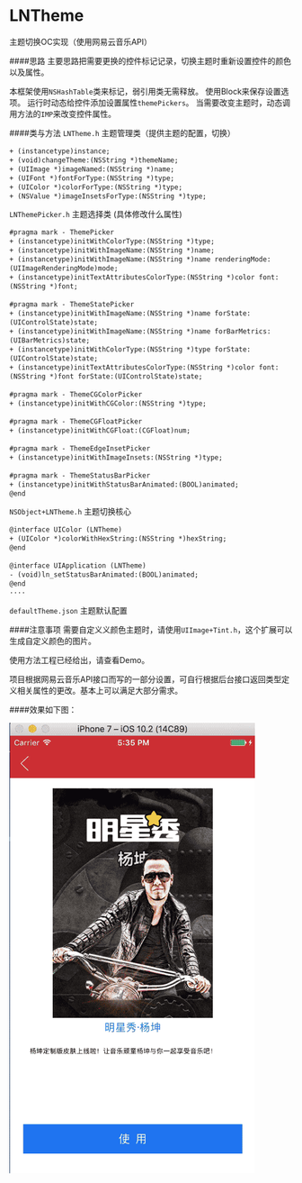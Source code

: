 # LNTheme
主题切换OC实现（使用网易云音乐API）

####思路
主要思路把需要更换的控件标记记录，切换主题时重新设置控件的颜色以及属性。

本框架使用`NSHashTable`类来标记，弱引用类无需释放。
使用Block来保存设置选项。
运行时动态给控件添加设置属性`themePickers`。
当需要改变主题时，动态调用方法的`IMP`来改变控件属性。

####类与方法
`LNTheme.h` 主题管理类（提供主题的配置，切换）

```
+ (instancetype)instance;
+ (void)changeTheme:(NSString *)themeName;
+ (UIImage *)imageNamed:(NSString *)name;
+ (UIFont *)fontForType:(NSString *)type;
+ (UIColor *)colorForType:(NSString *)type;
+ (NSValue *)imageInsetsForType:(NSString *)type;
```
`LNThemePicker.h` 主题选择类 (具体修改什么属性)

```
#pragma mark - ThemePicker
+ (instancetype)initWithColorType:(NSString *)type;
+ (instancetype)initWithImageName:(NSString *)name;
+ (instancetype)initWithImageName:(NSString *)name renderingMode:(UIImageRenderingMode)mode;
+ (instancetype)initTextAttributesColorType:(NSString *)color font:(NSString *)font;

#pragma mark - ThemeStatePicker
+ (instancetype)initWithImageName:(NSString *)name forState:(UIControlState)state;
+ (instancetype)initWithImageName:(NSString *)name forBarMetrics:(UIBarMetrics)state;
+ (instancetype)initWithColorType:(NSString *)type forState:(UIControlState)state;
+ (instancetype)initTextAttributesColorType:(NSString *)color font:(NSString *)font forState:(UIControlState)state;

#pragma mark - ThemeCGColorPicker
+ (instancetype)initWithCGColor:(NSString *)type;

#pragma mark - ThemeCGFloatPicker
+ (instancetype)initWithCGFloat:(CGFloat)num;

#pragma mark - ThemeEdgeInsetPicker
+ (instancetype)initWithImageInsets:(NSString *)type;

#pragma mark - ThemeStatusBarPicker
+ (instancetype)initWithStatusBarAnimated:(BOOL)animated;
@end
```
`NSObject+LNTheme.h` 主题切换核心

```
@interface UIColor (LNTheme)
+ (UIColor *)colorWithHexString:(NSString *)hexString;
@end

@interface UIApplication (LNTheme)
- (void)ln_setStatusBarAnimated:(BOOL)animated;
@end
····
```

`defaultTheme.json` 主题默认配置

####注意事项
需要自定义义颜色主题时，请使用`UIImage+Tint.h`，这个扩展可以生成自定义颜色的图片。

使用方法工程已经给出，请查看Demo。

项目根据网易云音乐API接口而写的一部分设置，可自行根据后台接口返回类型定义相关属性的更改。基本上可以满足大部分需求。

####效果如下图：

![](Demo.gif)




